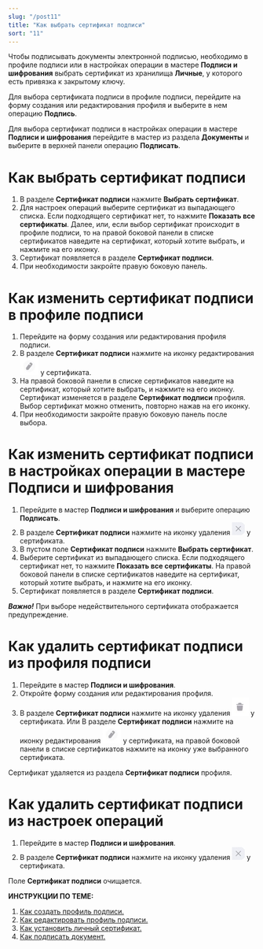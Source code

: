 ```yaml
---
slug: "/post11"
title: "Как выбрать сертификат подписи"
sort: "11"
---
```


Чтобы подписывать документы электронной подписью, необходимо в профиле подписи или в настройках операции в мастере **Подписи и шифрования** выбрать сертификат из хранилища **Личные**, у которого есть привязка к закрытому ключу.

Для выбора сертификата подписи в профиле подписи, перейдите на форму создания или редактирования профиля и выберите в нем операцию **Подпись**.

Для выбора сертификат подписи в настройках операции в мастере **Подписи и шифрования** перейдите в мастер из раздела **Документы** и выберите в верхней панели операцию **Подписать**.

# Как выбрать сертификат подписи

1. В разделе **Сертификат подписи** нажмите **Выбрать сертификат**.
2. Для настроек операций выберите сертификат из выпадающего списка. Если подходящего сертификат нет, то нажмите **Показать все сертификаты**.
   Далее, или, если выбор сертификат происходит в профиле подписи, то на правой боковой панели в списке сертификатов наведите на сертификат, который хотите выбрать, и нажмите на его иконку.
3. Сертификат появляется в разделе  **Сертификат подписи**.
4. При необходимости закройте правую боковую панель.

# Как изменить сертификат подписи в профиле подписи

1. Перейдите на форму создания или редактирования профиля подписи.
2. В разделе **Сертификат подписи** нажмите на иконку редактирования ![edit-button.jpg](./images/edit-button.jpg "Редактировать") у сертификата.
3. На правой боковой панели в списке сертификатов наведите на сертификат, который хотите выбрать, и нажмите на его иконку.
   Сертификат изменяется в разделе  **Сертификат подписи** профиля.
   Выбор сертификат можно отменить, повторно нажав на его иконку.
4. При необходимости закройте правую боковую панель после выбора.

# Как изменить сертификат подписи в настройках операции в мастере Подписи и шифрования

1. Перейдите в мастер **Подписи и шифрования** и выберите операцию **Подписать**.
2. В разделе **Сертификат подписи** нажмите на иконку удаления ![delete-cert-sign.jpg](./images/delete-cert-sign.jpg "Удалить сертификат") у сертификата.
3. В пустом поле **Сертификат подписи** нажмите **Выбрать сертификат**.
2. Выберите сертификат из выпадающего списка. Если подходящего сертификат нет, то нажмите **Показать все сертификаты**.
   На правой боковой панели в списке сертификатов наведите на сертификат, который хотите выбрать, и нажмите на его иконку.
3. Сертификат появляется в разделе  **Сертификат подписи**.

***Важно!*** При выборе недействительного сертификата отображается предупреждение. 

# Как удалить сертификат подписи из профиля подписи

1. Перейдите в мастер **Подписи и шифрования**.
2. Откройте форму создания или редактирования профиля. 
3. В разделе **Сертификат подписи** нажмите на иконку удаления ![delete-button2.jpg](./images/delete-button2.jpg "Удалить") у сертификата.
Или
В разделе **Сертификат подписи** нажмите на иконку редактирования ![edit-button.jpg](./images/edit-button.jpg "Редактировать") у сертификата, на правой боковой панели в списке сертификатов нажмите на иконку уже выбранного сертификата. 

Сертификат удаляется из раздела **Сертификат подписи** профиля.

# Как удалить сертификат подписи из настроек операций

1. Перейдите в мастер **Подписи и шифрования**.
2. В разделе **Сертификат подписи** нажмите на иконку удаления ![delete-cert-sign.jpg](./images/delete-cert-sign.jpg "Удалить сертификат") у сертификата.

Поле **Сертификат подписи** очищается.

**ИНСТРУКЦИИ ПО ТЕМЕ:**

1. [Как создать профиль подписи.](docs\v3.0-Beta\004-documents\create-profile.md)
2. [Как редактировать профиль подписи.](docs\v3.0-Beta\004-documents\edit-profile-sign.md)
3. [Как установить личный сертификат.](docs\v3.0-Beta\005-certs\import-my-cert.md)
4. [Как подписать документ.](docs\v3.0-Beta\004-documents\sign.md)

